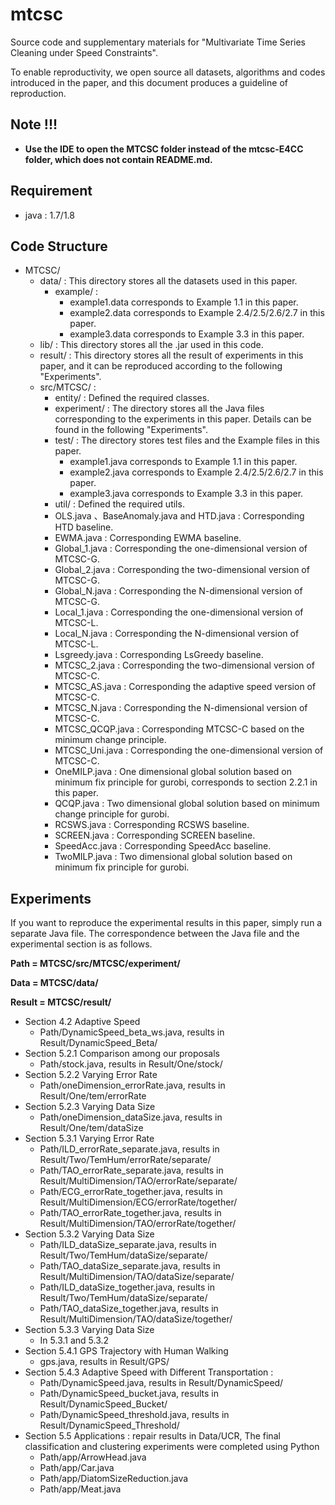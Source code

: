 # mtcsc
Source code and supplementary materials for "Multivariate Time Series Cleaning under Speed Constraints".

To enable reproductivity, we open source all datasets, algorithms and codes introduced in the paper, and this document produces a guideline of reproduction. 

## **Note !!!**
* **Use the IDE to open the MTCSC folder instead of the mtcsc-E4CC folder, which does not contain README.md.**

## Requirement

- java : 1.7/1.8

## Code Structure
* MTCSC/
  * data/ : This directory stores all the datasets used in this paper. 
    * example/ : 
      * example1.data corresponds to Example 1.1 in this paper. 
      * example2.data corresponds to Example 2.4/2.5/2.6/2.7 in this paper. 
      * example3.data corresponds to Example 3.3 in this paper. 
  * lib/ : This directory stores all the .jar used in this code. 
  * result/ : This directory stores all the result of experiments in this paper, and it can be reproduced according to the following "Experiments". 
  * src/MTCSC/ :
    * entity/ : Defined the required classes.
    * experiment/ : The directory stores all the Java files corresponding to the experiments in this paper. Details can be found in the following "Experiments". 
    * test/ : The directory stores test files and the Example files in this paper.
      * example1.java corresponds to Example 1.1 in this paper. 
      * example2.java corresponds to Example 2.4/2.5/2.6/2.7 in this paper. 
      * example3.java corresponds to Example 3.3 in this paper. 
    * util/ : Defined the required utils.
    * OLS.java 、BaseAnomaly.java and HTD.java : Corresponding HTD baseline.
    * EWMA.java : Corresponding EWMA baseline.
    * Global_1.java : Corresponding the one-dimensional version of MTCSC-G.
    * Global_2.java : Corresponding the two-dimensional version of MTCSC-G.
    * Global_N.java : Corresponding the N-dimensional version of MTCSC-G.
    * Local_1.java : Corresponding the one-dimensional version of MTCSC-L.
    * Local_N.java : Corresponding the N-dimensional version of MTCSC-L.
    * Lsgreedy.java : Corresponding LsGreedy baseline.
    * MTCSC_2.java : Corresponding the two-dimensional version of MTCSC-C.
    * MTCSC_AS.java : Corresponding the adaptive speed version of MTCSC-C.
    * MTCSC_N.java : Corresponding the N-dimensional version of MTCSC-C.
    * MTCSC_QCQP.java : Corresponding MTCSC-C based on the minimum change principle.
    * MTCSC_Uni.java : Corresponding the one-dimensional version of MTCSC-C.
    * OneMILP.java : One dimensional global solution based on minimum fix principle for gurobi, corresponds to section 2.2.1 in this paper.
    * QCQP.java : Two dimensional global solution based on minimum change principle for gurobi.
    * RCSWS.java : Corresponding RCSWS baseline.
    * SCREEN.java : Corresponding SCREEN baseline.
    * SpeedAcc.java : Corresponding SpeedAcc baseline.
    * TwoMILP.java : Two dimensional global solution based on minimum fix principle for gurobi.

## Experiments
If you want to reproduce the experimental results in this paper, simply run a separate Java file. The correspondence between the Java file and the experimental section is as follows.

**Path = MTCSC/src/MTCSC/experiment/**

**Data = MTCSC/data/**

**Result = MTCSC/result/**

* Section 4.2 Adaptive Speed
  * Path/DynamicSpeed_beta_ws.java, results in Result/DynamicSpeed_Beta/
* Section 5.2.1 Comparison among our proposals
  * Path/stock.java, results in Result/One/stock/
* Section 5.2.2  Varying Error Rate
  * Path/oneDimension_errorRate.java, results in Result/One/tem/errorRate
* Section 5.2.3 Varying Data Size
  * Path/oneDimension_dataSize.java, results in Result/One/tem/dataSize
* Section 5.3.1 Varying Error Rate
  * Path/ILD_errorRate_separate.java, results in Result/Two/TemHum/errorRate/separate/
  * Path/TAO_errorRate_separate.java, results in Result/MultiDimension/TAO/errorRate/separate/
  * Path/ECG_errorRate_together.java, results in Result/MultiDimension/ECG/errorRate/together/
  * Path/TAO_errorRate_together.java, results in Result/MultiDimension/TAO/errorRate/together/
* Section 5.3.2 Varying Data Size
  * Path/ILD_dataSize_separate.java, results in Result/Two/TemHum/dataSize/separate/
  * Path/TAO_dataSize_separate.java, results in Result/MultiDimension/TAO/dataSize/separate/
  * Path/ILD_dataSize_together.java, results in Result/Two/TemHum/dataSize/separate/
  * Path/TAO_dataSize_together.java, results in Result/MultiDimension/TAO/dataSize/together/
* Section 5.3.3 Varying Data Size
  * In 5.3.1 and 5.3.2
* Section 5.4.1 GPS Trajectory with Human Walking
  * gps.java, results in Result/GPS/
* Section 5.4.3 Adaptive Speed with Different Transportation : 
  * Path/DynamicSpeed.java, results in Result/DynamicSpeed/
  * Path/DynamicSpeed_bucket.java, results in Result/DynamicSpeed_Bucket/
  * Path/DynamicSpeed_threshold.java, results in Result/DynamicSpeed_Threshold/
* Section 5.5 Applications : repair results in Data/UCR, The final classification and clustering experiments were completed using Python
  * Path/app/ArrowHead.java
  * Path/app/Car.java
  * Path/app/DiatomSizeReduction.java
  * Path/app/Meat.java
  